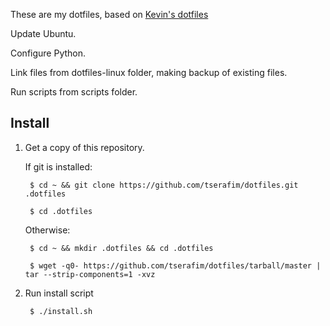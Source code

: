 These are my dotfiles, based on [Kevin's dotfiles](https://github.com/kdeldycke/dotfiles)


Update Ubuntu.

Configure Python.

Link files from dotfiles-linux folder, making backup of existing files.

Run scripts from scripts folder.

Install
-------

1. Get a copy of this repository.

    If git is installed:

    	$ cd ~ && git clone https://github.com/tserafim/dotfiles.git .dotfiles

        $ cd .dotfiles

    Otherwise:

	    $ cd ~ && mkdir .dotfiles && cd .dotfiles

    	$ wget -q0- https://github.com/tserafim/dotfiles/tarball/master | tar --strip-components=1 -xvz


2. Run install script

	    $ ./install.sh 

